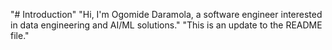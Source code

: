 "# Introduction" 
"Hi, I'm Ogomide Daramola, a software engineer interested in data engineering and AI/ML solutions." 
"This is an update to the README file." 

